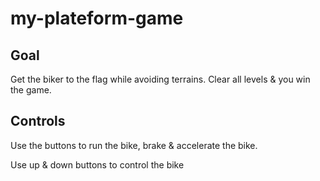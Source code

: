 # my-plateform-game

## Goal

Get the biker to the flag while avoiding terrains. Clear all levels & you win the game.

## Controls

Use the buttons to run the bike, brake & accelerate the bike.

Use up & down buttons to control the bike


